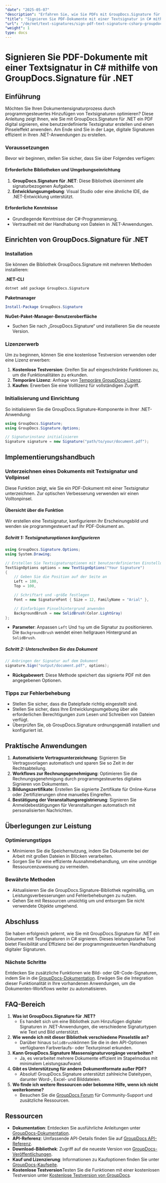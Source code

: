 ```yaml
---
"date": "2025-05-07"
"description": "Erfahren Sie, wie Sie PDFs mit GroupDocs.Signature für .NET digital mit Textsignaturen signieren. Automatisieren Sie Ihren Dokumentensignaturprozess effizient."
"title": "Signieren Sie PDF-Dokumente mit einer Textsignatur in C# mithilfe von GroupDocs.Signature für .NET"
"url": "/de/net/text-signatures/sign-pdf-text-signature-csharp-groupdocs/"
"weight": 1
type: docs
---
```

# Signieren Sie PDF-Dokumente mit einer Textsignatur in C# mithilfe von GroupDocs.Signature für .NET

## Einführung

Möchten Sie Ihren Dokumentensignaturprozess durch programmgesteuertes Hinzufügen von Textsignaturen optimieren? Diese Anleitung zeigt Ihnen, wie Sie mit GroupDocs.Signature für .NET ein PDF digital signieren, eine benutzerdefinierte Textsignatur erstellen und einen Pinseleffekt anwenden. Am Ende sind Sie in der Lage, digitale Signaturen effizient in Ihren .NET-Anwendungen zu erstellen.

### Voraussetzungen
Bevor wir beginnen, stellen Sie sicher, dass Sie über Folgendes verfügen:

#### Erforderliche Bibliotheken und Umgebungseinrichtung
1. **GroupDocs.Signature für .NET**: Diese Bibliothek übernimmt alle signaturbezogenen Aufgaben.
2. **Entwicklungsumgebung**: Visual Studio oder eine ähnliche IDE, die .NET-Entwicklung unterstützt.

#### Erforderliche Kenntnisse
- Grundlegende Kenntnisse der C#-Programmierung.
- Vertrautheit mit der Handhabung von Dateien in .NET-Anwendungen.

## Einrichten von GroupDocs.Signature für .NET

### Installation
Sie können die Bibliothek GroupDocs.Signature mit mehreren Methoden installieren:

**.NET-CLI**
```bash
dotnet add package GroupDocs.Signature
```

**Paketmanager**
```powershell
Install-Package GroupDocs.Signature
```

**NuGet-Paket-Manager-Benutzeroberfläche**
- Suchen Sie nach „GroupDocs.Signature“ und installieren Sie die neueste Version.

### Lizenzerwerb
Um zu beginnen, können Sie eine kostenlose Testversion verwenden oder eine Lizenz erwerben:
1. **Kostenlose Testversion**: Greifen Sie auf eingeschränkte Funktionen zu, um die Funktionalitäten zu erkunden.
2. **Temporäre Lizenz**: Anfrage von [Temporäre GroupDocs-Lizenz](https://purchase.groupdocs.com/temporary-license/).
3. **Kaufen**: Erwerben Sie eine Volllizenz für vollständigen Zugriff.

### Initialisierung und Einrichtung
So initialisieren Sie die GroupDocs.Signature-Komponente in Ihrer .NET-Anwendung:

```csharp
using GroupDocs.Signature;
using GroupDocs.Signature.Options;

// Signaturinstanz initialisieren
Signature signature = new Signature("path/to/your/document.pdf");
```

## Implementierungshandbuch

### Unterzeichnen eines Dokuments mit Textsignatur und Vollpinsel
Diese Funktion zeigt, wie Sie ein PDF-Dokument mit einer Textsignatur unterzeichnen. Zur optischen Verbesserung verwenden wir einen Volltonpinsel.

#### Übersicht über die Funktion
Wir erstellen eine Textsignatur, konfigurieren ihr Erscheinungsbild und wenden sie programmgesteuert auf Ihr PDF-Dokument an.

##### Schritt 1: Textsignaturoptionen konfigurieren
```csharp
using GroupDocs.Signature.Options;
using System.Drawing;

// Erstellen Sie Textsignaturoptionen mit benutzerdefinierten Einstellungen
TextSignOptions options = new TextSignOptions("Your Signature")
{
    // Geben Sie die Position auf der Seite an
    Left = 100,
    Top = 100,

    // Schriftart und -größe festlegen
    Font = new SignatureFont { Size = 12, FamilyName = "Arial" },

    // Einfarbigen Pinselhintergrund anwenden
    BackgroundBrush = new SolidBrush(Color.LightGray)
};
```
- **Parameter**: Anpassen `Left` Und `Top` um die Signatur zu positionieren. Die `BackgroundBrush` wendet einen hellgrauen Hintergrund an `SolidBrush`.

##### Schritt 2: Unterschreiben Sie das Dokument
```csharp
// Anbringen der Signatur auf dem Dokument
signature.Sign("output/document.pdf", options);
```
- **Rückgabewert**: Diese Methode speichert das signierte PDF mit den angegebenen Optionen.

### Tipps zur Fehlerbehebung
- Stellen Sie sicher, dass die Dateipfade richtig eingestellt sind.
- Stellen Sie sicher, dass Ihre Entwicklungsumgebung über alle erforderlichen Berechtigungen zum Lesen und Schreiben von Dateien verfügt.
- Überprüfen Sie, ob GroupDocs.Signature ordnungsgemäß installiert und konfiguriert ist.

## Praktische Anwendungen
1. **Automatisierte Vertragsunterzeichnung**: Signieren Sie Vertragsvorlagen automatisch und sparen Sie so Zeit in der Rechtsabteilung.
2. **Workflows zur Rechnungsgenehmigung**: Optimieren Sie die Rechnungsgenehmigung durch programmgesteuertes digitales Signieren von Dokumenten.
3. **Bildungszertifikate**: Erstellen Sie signierte Zertifikate für Online-Kurse oder Zertifizierungen ohne manuelles Eingreifen.
4. **Bestätigung der Veranstaltungsregistrierung**: Signieren Sie Anmeldebestätigungen für Veranstaltungen automatisch mit personalisierten Nachrichten.

## Überlegungen zur Leistung
### Optimierungstipps
- Minimieren Sie die Speichernutzung, indem Sie Dokumente bei der Arbeit mit großen Dateien in Blöcken verarbeiten.
- Sorgen Sie für eine effiziente Ausnahmebehandlung, um eine unnötige Ressourcenzuweisung zu vermeiden.

### Bewährte Methoden
- Aktualisieren Sie die GroupDocs.Signature-Bibliothek regelmäßig, um Leistungsverbesserungen und Fehlerbehebungen zu nutzen.
- Gehen Sie mit Ressourcen umsichtig um und entsorgen Sie nicht verwendete Objekte umgehend.

## Abschluss
Sie haben erfolgreich gelernt, wie Sie mit GroupDocs.Signature für .NET ein Dokument mit Textsignaturen in C# signieren. Dieses leistungsstarke Tool bietet Flexibilität und Effizienz bei der programmgesteuerten Handhabung digitaler Signaturen.

### Nächste Schritte
Entdecken Sie zusätzliche Funktionen wie Bild- oder QR-Code-Signaturen, indem Sie in die [GroupDocs-Dokumentation](https://docs.groupdocs.com/signature/net/). Erwägen Sie die Integration dieser Funktionalität in Ihre vorhandenen Anwendungen, um die Dokumenten-Workflows weiter zu automatisieren.

## FAQ-Bereich
1. **Was ist GroupDocs.Signature für .NET?**
   - Es handelt sich um eine Bibliothek zum Hinzufügen digitaler Signaturen in .NET-Anwendungen, die verschiedene Signaturtypen wie Text und Bild unterstützt.
2. **Wie wende ich mit dieser Bibliothek verschiedene Pinselstile an?**
   - Darüber hinaus `SolidBrush`können Sie die in den API-Optionen verfügbaren Farbverlaufs- oder Texturpinsel erkunden.
3. **Kann GroupDocs.Signature Massensignaturvorgänge verarbeiten?**
   - Ja, es verarbeitet mehrere Dokumente effizient im Stapelmodus mit minimalem Leistungsaufwand.
4. **Gibt es Unterstützung für andere Dokumentformate außer PDF?**
   - Absolut! GroupDocs.Signature unterstützt zahlreiche Dateitypen, darunter Word-, Excel- und Bilddateien.
5. **Wo finde ich weitere Ressourcen oder bekomme Hilfe, wenn ich nicht weiterkomme?**
   - Besuchen Sie die [GroupDocs Forum](https://forum.groupdocs.com/c/signature/) für Community-Support und zusätzliche Ressourcen.

## Ressourcen
- **Dokumentation**: Entdecken Sie ausführliche Anleitungen unter [GroupDocs-Dokumentation](https://docs.groupdocs.com/signature/net/).
- **API-Referenz**: Umfassende API-Details finden Sie auf [GroupDocs API-Referenz](https://reference.groupdocs.com/signature/net/).
- **Download-Bibliothek**: Zugriff auf die neueste Version von [GroupDocs-Veröffentlichungen](https://releases.groupdocs.com/signature/net/).
- **Kauf und Lizenzierung**: Informationen zu Kaufoptionen finden Sie unter [GroupDocs-Kaufseite](https://purchase.groupdocs.com/buy).
- **Kostenlose Testversion**Testen Sie die Funktionen mit einer kostenlosen Testversion unter [Kostenlose Testversion von GroupDocs](https://releases.groupdocs.com/signature/net/).